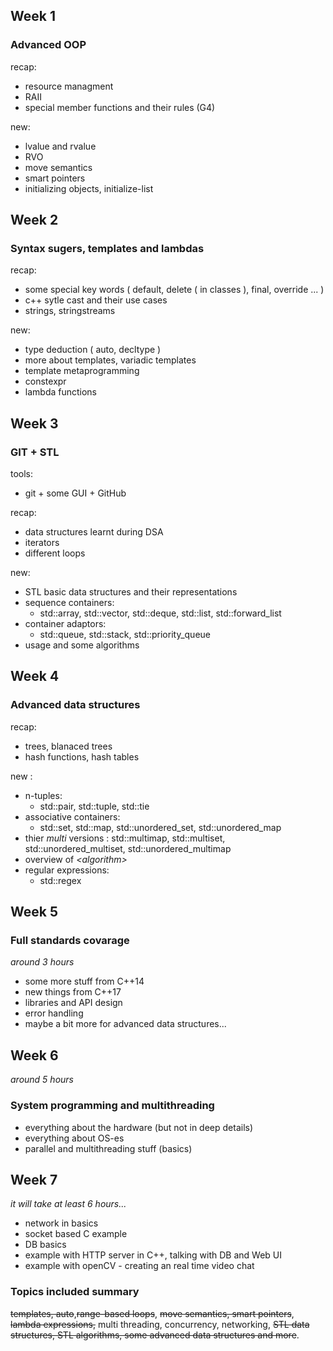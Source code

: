 ## Week 1

### Advanced OOP

recap:
- resource managment
- RAII
- special member functions and their rules (G4)

new:
- lvalue and rvalue
- RVO
- move semantics
- smart pointers
- initializing objects, initialize-list 

## Week 2

### Syntax sugers, templates and lambdas

recap:
- some special key words ( default, delete ( in classes ), final, override ... )
- c++ sytle cast and their use cases
- strings, stringstreams

new:
- type deduction ( auto, decltype )
- more about templates, variadic templates
- template metaprogramming
- constexpr
- lambda functions

## Week 3

### GIT + STL

tools: 
- git + some GUI + GitHub

recap:
- data structures learnt during DSA
- iterators
- different loops

new:
- STL basic data structures and their representations
- sequence containers:
    - std::array, std::vector, std::deque, std::list, std::forward_list
- container adaptors:
    - std::queue, std::stack, std::priority_queue
- usage and some algorithms
## Week 4

### Advanced data structures

recap:
- trees, blanaced trees
- hash functions, hash tables

new :
- n-tuples:
    - std::pair, std::tuple, std::tie
- associative containers:
    - std::set, std::map, std::unordered_set, std::unordered_map
- thier _multi_ versions : std::multimap, std::multiset, std::unordered_multiset, std::unordered_multimap
- overview of *\<algorithm\>*
- regular expressions:
    - std::regex

## Week 5

### Full standards covarage
_around 3 hours_
* some more stuff from C++14
* new things from C++17
* libraries and API design
* error handling
* maybe a bit more for advanced data structures...

## Week 6
_around 5 hours_
### System programming and multithreading

* everything about the hardware (but not in deep details)
* everything about OS-es
* parallel and multithreading stuff (basics)

## Week 7
_it will take at least 6 hours..._
* network in basics
* socket based C example
* DB basics
* example with HTTP server in C++, talking with DB and Web UI
* example with openCV - creating an real time video chat


### Topics included summary

~~templates, auto~~,~~range-based loops~~, ~~move semantics, smart pointers~~, ~~lambda expressions,~~
multi threading, concurrency, networking, ~~STL data structures, STL algorithms,
some advanced data structures and more~~.

